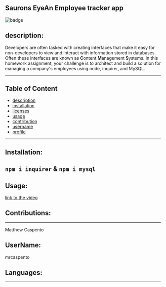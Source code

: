 ## Saurons EyeAn Employee tracker app

![badge](https://img.shields.io/badge/license-undefined-brightgreen)<br />


## description:
Developers are often tasked with creating interfaces that make it easy for non-developers to view and interact with information stored in databases. Often these interfaces are known as **C**ontent **M**anagement **S**ystems. In this homework assignment, your challenge is to architect and build a solution for managing a company's employees using node, inquirer, and MySQL.


--------------------------------------------------  
## Table of Content

* [description](#description)
* [installation](#installation)
* [licenses](#licenses)
* [usage](#usage)
* [contribution](#contribution)
* [username](#userName)
* [profile](#profile)
--------------------------------------------------

## Installation:
`npm i inquirer` & `npm i mysql` 
--------------------------------------------------
## Usage:
[link to the video](https://youtu.be/jsy_gvyrMcA)

## Contributions:
--------------------------------------------------
 Matthew Caspento

 ## UserName:
 mrcaspento

 ## Languages:
--------------------------------------------------

